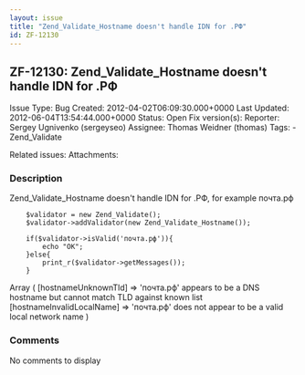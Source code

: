 ```yaml
---
layout: issue
title: "Zend_Validate_Hostname doesn't handle IDN for .РФ"
id: ZF-12130
---
```


ZF-12130: Zend\_Validate\_Hostname doesn't handle IDN for .РФ
-------------------------------------------------------------

 Issue Type: Bug Created: 2012-04-02T06:09:30.000+0000 Last Updated: 2012-06-04T13:54:44.000+0000 Status: Open Fix version(s): 
 Reporter:  Sergey Ugnivenko (sergeyseo)  Assignee:  Thomas Weidner (thomas)  Tags: - Zend\_Validate
 
 Related issues: 
 Attachments: 
### Description

Zend\_Validate\_Hostname doesn't handle IDN for .РФ, for example почта.рф

 
        $validator = new Zend_Validate();
        $validator->addValidator(new Zend_Validate_Hostname());
    
        if($validator->isValid('почта.рф')){
            echo "OK";
        }else{
            print_r($validator->getMessages());
        }


Array ( [hostnameUnknownTld] => 'почта.рф' appears to be a DNS hostname but cannot match TLD against known list [hostnameInvalidLocalName] => 'почта.рф' does not appear to be a valid local network name )

 

 

### Comments

No comments to display